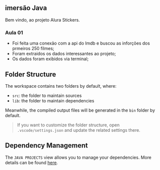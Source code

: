 ## imersão Java

Bem vindo, ao projeto Alura Stickers.

### Aula 01

- Foi feita uma conexão com a api do Imdb e buscou as inforções dos prmeiros 250 filmes;
- Foram extraidos os dados interessantes ao projeto;
- Os dados foram exibidos via terminal;

## Folder Structure

The workspace contains two folders by default, where:

- `src`: the folder to maintain sources
- `lib`: the folder to maintain dependencies

Meanwhile, the compiled output files will be generated in the `bin` folder by default.

> If you want to customize the folder structure, open `.vscode/settings.json` and update the related settings there.

## Dependency Management

The `JAVA PROJECTS` view allows you to manage your dependencies. More details can be found [here](https://github.com/microsoft/vscode-java-dependency#manage-dependencies).
